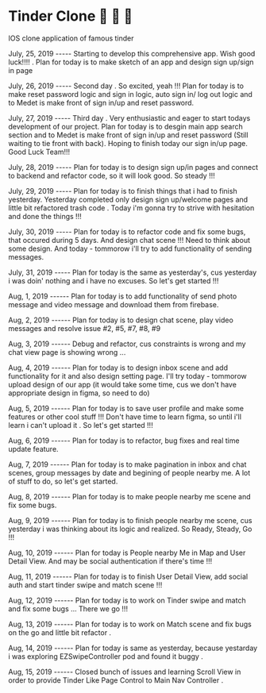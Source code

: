# Tinder Clone :pencil: :pencil: :pencil:
IOS clone application of famous tinder 

July, 25, 2019 ----- Starting to develop this comprehensive app. Wish good luck!!!! . Plan for today is to make sketch of an app and design sign up/sign in page

July, 26, 2019 ----- Second day . So excited, yeah !!! Plan for today is to make reset password logic and sign in logic, auto sign in/ log out logic and to Medet is make front of sign in/up and reset password. 

July, 27, 2019 ----- Third day . Very enthusiastic and eager to start todays development of our project. Plan for today is to desgin main app search section and to Medet is make front of sign in/up and reset password (Still waiting to tie front with back). Hoping to finish today our sign in/up page. Good Luck Team!!!

July, 28, 2019 ----- Plan for today is to design sign up/in pages and connect to backend and refactor code, so it will look good. So steady !!! 

July, 29, 2019 ----- Plan for today is to finish things that i had to finish yesterday. Yesterday completed only design sign up/welcome pages and little bit refactored trash code . Today i'm gonna try to strive with hesitation and done the things !!!

July, 30, 2019 ----- Plan for today is to refactor code and fix some bugs, that occured during 5 days. And design chat scene !!! Need to think about some design. And today - tommorow i'll try to add functionality of sending messages.

July, 31, 2019 ----- Plan for today is the same as yesterday's, cus yesterday i was doin' nothing and i have no excuses. So let's get started !!! 

Aug, 1, 2019  ------ Plan for today is to add functionality of send photo message and video message and download them from firebase.

Aug, 2, 2019  ------ Plan for today is to design chat scene, play video messages and resolve issue #2, #5, #7, #8, #9

Aug, 3, 2019 ------ Debug and refactor, cus constraints is wrong and my chat view page is showing wrong ...

Aug, 4, 2019  ------ Plan for today is to design inbox scene and add functionality for it and also design setting page.
I'll try today - tommorow upload design of our app (it would take some time, cus we don't have appropriate design in figma, so need to do) 

Aug, 5, 2019  ------ Plan for today is to save user profile and make some features or other cool stuff !!! Don't have time to learn figma, so until i'll learn i can't upload it . So let's get started !!! 

Aug, 6, 2019  ------ Plan for today is to refactor, bug fixes and real time update feature. 

Aug, 7, 2019  ------ Plan for today is to make pagination in inbox and chat scenes, group messages by date and begining of people nearby me. A lot of stuff to do, so let's get started.

Aug, 8, 2019  ------ Plan for today is to make people nearby me scene and fix some bugs.

Aug, 9, 2019  ------ Plan for today is to finish people nearby me scene, cus yesterday i was thinking about its logic and realized. So Ready, Steady, Go !!!

Aug, 10, 2019  ------ Plan for today is People nearby Me in Map and User Detail View. And may be social authentication if there's time !!!

Aug, 11, 2019  ------ Plan for today is to finish User Detail View, add social auth and start tinder swipe and match scene !!!

Aug, 12, 2019  ------ Plan for today is to work on Tinder swipe and match and fix some bugs ... There we go !!!

Aug, 13, 2019  ------ Plan for today is to work on Match scene and fix bugs on the go and little bit refactor .

Aug, 14, 2019  ------ Plan for today is same as yesterday, because yestarday i was exploring EZSwipeController pod and found it buggy .

Aug, 15, 2019  ------ Closed bunch of issues and learning Scroll View in order to provide Tinder Like Page Control to Main Nav Controller .
